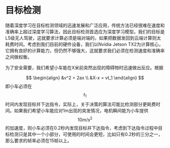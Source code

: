 # 目标检测

 随着深度学习在目标检测领域的迅速发展和广泛应用，传统方法已经很难在速度和准确率上超过深度学习算法，因此目标检测首选应为深度学习模型。我们的目标是L5级无人驾驶，这就要求计算必须是端对端的，如果把数据发回到云端计算则太耗费时间。考虑到我们目前的硬件设备，我们以Nvidia Jetson TX2为计算核心，它拥有良好的计算能力，但仍然不够强大，这就要求我们必须在检测速度和准确率之间做权衡。
 
  为了安全需要，我们希望小车能在X米前突然出现的障碍物时迅速做出反应。根据
  
  $$
  \begin{align}
  &v^2 = 2ax \\
  &X-x = vt_1
  \end{align}
  $$
  即小车必须在$$t_1$$时间内发现目标并下达指令，实际上，关于决策的算法可能比检测部分更耗费时间。如果我们希望小车能应对1m出现的突发情况，电机瞬间能为小车提供$$10m/s^2$$的加速度，则小车必须在0.2秒内发现目标并下达指令，考虑到下达指令过程中目标检测只是其中一个小部分，可使用的时间会更短，比如只有0.2秒的三分之一，那么要求的帧率必须在15帧以上。
  
  